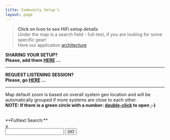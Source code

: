 ```yaml
---
title: Community Setup's
layout: page
---
```


> **Click on Icon to see HiFi setup details** <br>
> Under the map is a search field - full-text, if you are looking for some specific gear! <br>
> Here our application [architecture](/assets/images/hifiworld_architecture.png)

**SHARING YOUR SETUP?** \
**Please, add them  [HERE](hifisetups) ...**

<hr>

**REQUEST LISTENING SESSION?** \
**Please, go  [HERE](request) ...**

<hr>

Map default zoom is based on overall system geo location and will be automatically grouped if more systems are close to each other. <br>
**NOTE: If there is a green circle with a number: <u>double-click</u> to open ;-)**

<div id="map"></div>
<br>
**Fulltext Search:**
 <div id="filter-container">
        <form class="form-search" class="noSelect" onSubmit="addCsvMarkers(); return false;">
            <a href="#" id="clear" class="leaflet-popup-close-button">&#215;</a>
            <div class="input-append">
                <input type="text" id="filter-string" class="input-large search-query search-box" autocomplete="off">
               <button type="submit" class="btn search-box"><i class="icon-search">GO</i></button>
                <!-- <span class="add-on">
                </span> -->
            </div>
        </form>
        <div id="search-results" class="leaflet-control-attribution leaflet-control pull-right"></div>
</div>

<script src="/assets/js/leaflet.markercluster.js"></script>
<script src="/assets/js/leaflet.geocsv.js"></script>
<script src="/assets/js/leaflet.label.js"></script>

<script src="/assets/js/configmap.js"></script>
<script src="/assets/js/hifimap.js"></script>

<script src="/assets/js/Leaflet.AnimatedSearchBox.js"></script>
